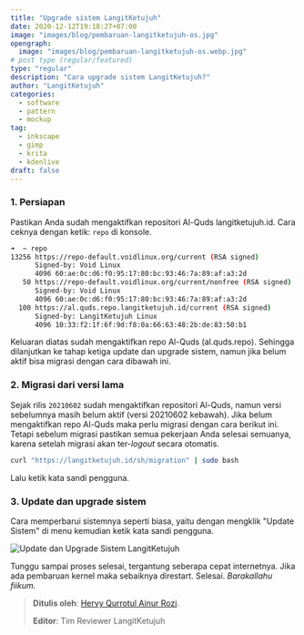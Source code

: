```yaml
---
title: "Upgrade sistem LangitKetujuh"
date: 2020-12-12T19:18:27+07:00
image: "images/blog/pembaruan-langitketujuh-os.jpg"
opengraph:
  image: "images/blog/pembaruan-langitketujuh-os.webp.jpg"
# post type (regular/featured)
type: "regular"
description: "Cara upgrade sistem LangitKetujuh?"
author: "LangitKetujuh"
categories:
  - software
  - pattern
  - mockup
tag:
  - inkscape
  - gimp
  - krita
  - kdenlive
draft: false
---
```


### 1. Persiapan

Pastikan Anda sudah mengaktifkan repositori Al-Quds langitketujuh.id. Cara ceknya dengan ketik: `repo` di konsole.

```sh
➜  ~ repo
13256 https://repo-default.voidlinux.org/current (RSA signed)
      Signed-by: Void Linux
      4096 60:ae:0c:d6:f0:95:17:80:bc:93:46:7a:89:af:a3:2d
   50 https://repo-default.voidlinux.org/current/nonfree (RSA signed)
      Signed-by: Void Linux
      4096 60:ae:0c:d6:f0:95:17:80:bc:93:46:7a:89:af:a3:2d
  100 https://al.quds.repo.langitketujuh.id/current (RSA signed)
      Signed-by: LangitKetujuh Linux
      4096 10:33:f2:1f:6f:9d:f8:0a:66:63:48:2b:de:83:50:b1
```

Keluaran diatas sudah mengaktifkan repo Al-Quds (al.quds.repo). Sehingga dilanjutkan ke tahap ketiga update dan upgrade sistem, namun jika belum aktif bisa migrasi dengan cara dibawah ini.

### 2. Migrasi dari versi lama

Sejak rilis `20210602` sudah mengaktifkan repositori Al-Quds, namun versi sebelumnya masih belum aktif (versi 20210602 kebawah). Jika belum mengaktifkan repo Al-Quds maka perlu migrasi dengan cara berikut ini. Tetapi sebelum migrasi pastikan semua pekerjaan Anda selesai semuanya, karena setelah migrasi akan ter-_logout_ secara otomatis.

```sh
curl "https://langitketujuh.id/sh/migration" | sudo bash
```

Lalu ketik kata sandi pengguna.

### 3. Update dan upgrade sistem

Cara memperbarui sistemnya seperti biasa, yaitu dengan mengklik "Update Sistem" di menu kemudian ketik kata sandi pengguna.

![Update dan Upgrade Sistem LangitKetujuh](/images/blog/update-upgrade-system-langitketujuh-os)

Tunggu sampai proses selesai, tergantung seberapa cepat internetnya. Jika ada pembaruan kernel maka sebaiknya direstart. Selesai. _Barakallahu fiikum._

> **Ditulis oleh**: [Hervy Qurrotul Ainur Rozi](https://t.me/hervyqa).
>
> **Editor**: Tim Reviewer LangitKetujuh
